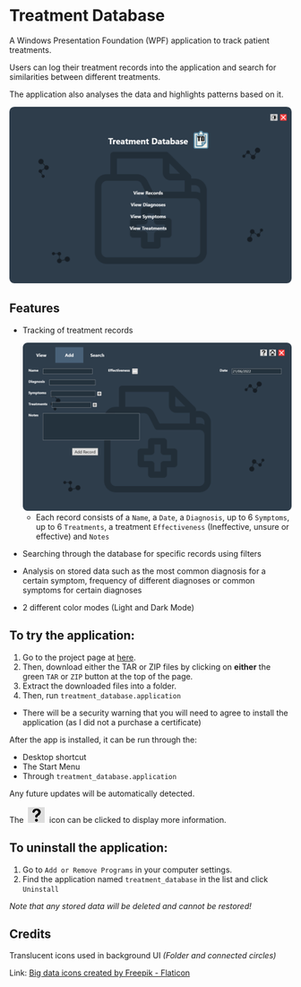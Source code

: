 # Treatment Database
A Windows Presentation Foundation (WPF) application to track patient treatments. 

Users can log their treatment records into the application and search for similarities between different treatments. 

The application also analyses the data and highlights patterns based on it.

<img src="showcase-images/Home.png" alt="Treatment Database Home Screen" width="600"/>

## Features
- Tracking of treatment records

    <img src="showcase-images/AddRecord.png" alt="Adding a record" width="600"/>  
    
    - Each record consists of a `Name`, a `Date`, a `Diagnosis`, up to 6 `Symptoms`, up to 6 `Treatments`, a treatment `Effectiveness` (Ineffective, unsure or effective) and `Notes`   
    

- Searching through the database for specific records using filters
- Analysis on stored data such as the most common diagnosis for a certain symptom, frequency of different diagnoses or common symptoms for certain diagnoses
- 2 different color modes (Light and Dark Mode)

## To try the application:
1. Go to the project page at <a href="https://spencertan96.github.io/treatment-database/" title="project page link">here</a>.
1. Then, download either the TAR or ZIP files by clicking on **either** the green `TAR` or `ZIP` button at the top of the page.
2. Extract the downloaded files into a folder.
3. Then, run `treatment_database.application`
- There will be a security warning that you will need to agree to install the application (as I did not a purchase a certificate)

After the app is installed, it can be run through the:
- Desktop shortcut
- The Start Menu
- Through `treatment_database.application`  

Any future updates will be automatically detected.

The &nbsp;<img src="showcase-images/HelpButton.png" alt="More Info Button" width="30"/>&nbsp; icon can be clicked to display more information.

## To uninstall the application:
1. Go to `Add or Remove Programs` in your computer settings.
2. Find the application named `treatment_database` in the list and click `Uninstall`

*Note that any stored data will be deleted and cannot be restored!*

## Credits
Translucent icons used in background UI *(Folder and connected circles)*

Link: <a href="https://www.flaticon.com/free-icons/big-data" title="big data icons">Big data icons created by Freepik - Flaticon</a>
